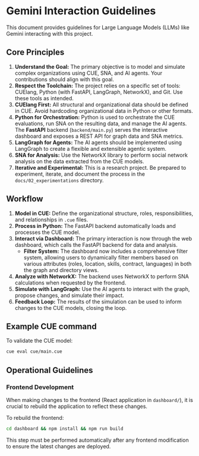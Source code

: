 # Gemini Interaction Guidelines

This document provides guidelines for Large Language Models (LLMs) like Gemini interacting with this project.

## Core Principles

1.  **Understand the Goal:** The primary objective is to model and simulate complex organizations using CUE, SNA, and AI agents. Your contributions should align with this goal.
2.  **Respect the Toolchain:** The project relies on a specific set of tools: CUElang, Python (with FastAPI, LangGraph, NetworkX), and Git. Use these tools as intended.
3.  **CUElang First:** All structural and organizational data should be defined in CUE. Avoid hardcoding organizational data in Python or other formats.
4.  **Python for Orchestration:** Python is used to orchestrate the CUE evaluations, run SNA on the resulting data, and manage the AI agents. The **FastAPI** backend (`backend/main.py`) serves the interactive dashboard and exposes a REST API for graph data and SNA metrics.
5.  **LangGraph for Agents:** The AI agents should be implemented using LangGraph to create a flexible and extensible agentic system.
6.  **SNA for Analysis:** Use the NetworkX library to perform social network analysis on the data extracted from the CUE models.
7.  **Iterative and Experimental:** This is a research project. Be prepared to experiment, iterate, and document the process in the `docs/02_experimentations` directory.

## Workflow

1.  **Model in CUE:** Define the organizational structure, roles, responsibilities, and relationships in `.cue` files.
2.  **Process in Python:** The FastAPI backend automatically loads and processes the CUE model.
3.  **Interact via Dashboard:** The primary interaction is now through the web dashboard, which calls the FastAPI backend for data and analysis.
    - **Filter System:** The dashboard now includes a comprehensive filter system, allowing users to dynamically filter members based on various attributes (roles, location, skills, contract, languages) in both the graph and directory views.
4.  **Analyze with NetworkX:** The backend uses NetworkX to perform SNA calculations when requested by the frontend.
5.  **Simulate with LangGraph:** Use the AI agents to interact with the graph, propose changes, and simulate their impact.
6.  **Feedback Loop:** The results of the simulation can be used to inform changes to the CUE models, closing the loop.

## Example CUE command

To validate the CUE model:

```bash
cue eval cue/main.cue
```

## Operational Guidelines

### Frontend Development

When making changes to the frontend (React application in `dashboard/`), it is crucial to rebuild the application to reflect these changes.

To rebuild the frontend:

```bash
cd dashboard && npm install && npm run build
```

This step must be performed automatically after any frontend modification to ensure the latest changes are deployed.